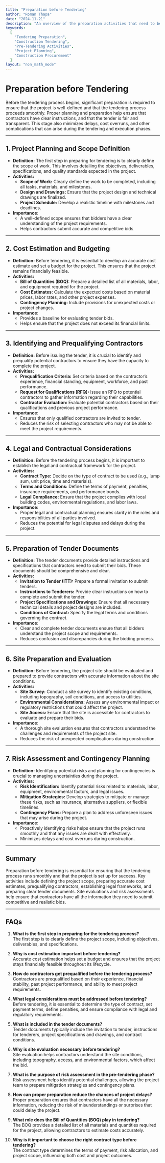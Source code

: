 ```yaml
---
title: "Preparation before Tendering"
author: "Roman Thapa"
date: "2024-11-21"
description: "An overview of the preparation activities that need to be carried out before initiating the tendering process in construction projects."
keywords:
  [
    "Tendering Preparation",
    "Construction Tendering",
    "Pre-Tendering Activities",
    "Project Planning",
    "Construction Procurement"
  ]
layout: "non_math_mode"
---
```


# Preparation before Tendering

Before the tendering process begins, significant preparation is required to ensure that the project is well-defined and that the tendering process proceeds smoothly. Proper planning and preparation help ensure that contractors have clear instructions, and that the tender is fair and transparent. This stage also minimizes delays, cost overruns, and other complications that can arise during the tendering and execution phases.

---

## 1. **Project Planning and Scope Definition**

   - **Definition:** The first step in preparing for tendering is to clearly define the scope of work. This involves detailing the objectives, deliverables, specifications, and quality standards expected in the project.
   - **Activities:**
     - **Scope of Work:** Clearly define the work to be completed, including all tasks, materials, and milestones.
     - **Design and Drawings:** Ensure that the project design and technical drawings are finalized.
     - **Project Schedule:** Develop a realistic timeline with milestones and deadlines.
   - **Importance:**
     - A well-defined scope ensures that bidders have a clear understanding of the project requirements.
     - Helps contractors submit accurate and competitive bids.

---

## 2. **Cost Estimation and Budgeting**

   - **Definition:** Before tendering, it is essential to develop an accurate cost estimate and set a budget for the project. This ensures that the project remains financially feasible.
   - **Activities:**
     - **Bill of Quantities (BOQ):** Prepare a detailed list of all materials, labor, and equipment required for the project.
     - **Cost Estimates:** Calculate the expected costs based on material prices, labor rates, and other project expenses.
     - **Contingency Planning:** Include provisions for unexpected costs or project changes.
   - **Importance:**
     - Provides a baseline for evaluating tender bids.
     - Helps ensure that the project does not exceed its financial limits.

---

## 3. **Identifying and Prequalifying Contractors**

   - **Definition:** Before issuing the tender, it is crucial to identify and prequalify potential contractors to ensure they have the capacity to complete the project.
   - **Activities:**
     - **Prequalification Criteria:** Set criteria based on the contractor’s experience, financial standing, equipment, workforce, and past performance.
     - **Request for Qualifications (RFQ):** Issue an RFQ to potential contractors to gather information regarding their capabilities.
     - **Contractor Evaluation:** Evaluate potential contractors based on their qualifications and previous project performance.
   - **Importance:**
     - Ensures that only qualified contractors are invited to tender.
     - Reduces the risk of selecting contractors who may not be able to meet the project requirements.

---

## 4. **Legal and Contractual Considerations**

   - **Definition:** Before the tendering process begins, it is important to establish the legal and contractual framework for the project.
   - **Activities:**
     - **Contract Type:** Decide on the type of contract to be used (e.g., lump sum, unit price, time and materials).
     - **Terms and Conditions:** Define the terms of payment, penalties, insurance requirements, and performance bonds.
     - **Legal Compliance:** Ensure that the project complies with local building codes, environmental regulations, and labor laws.
   - **Importance:**
     - Proper legal and contractual planning ensures clarity in the roles and responsibilities of all parties involved.
     - Reduces the potential for legal disputes and delays during the project.

---

## 5. **Preparation of Tender Documents**

   - **Definition:** The tender documents provide detailed instructions and specifications that contractors need to submit their bids. These documents should be comprehensive and clear.
   - **Activities:**
     - **Invitation to Tender (ITT):** Prepare a formal invitation to submit tenders.
     - **Instructions to Tenderers:** Provide clear instructions on how to complete and submit the tender.
     - **Project Specifications and Drawings:** Ensure that all necessary technical details and project designs are included.
     - **Conditions of Contract:** Specify the legal terms and conditions governing the contract.
   - **Importance:**
     - Clear and complete tender documents ensure that all bidders understand the project scope and requirements.
     - Reduces confusion and discrepancies during the bidding process.

---

## 6. **Site Preparation and Evaluation**

   - **Definition:** Before tendering, the project site should be evaluated and prepared to provide contractors with accurate information about the site conditions.
   - **Activities:**
     - **Site Survey:** Conduct a site survey to identify existing conditions, including topography, soil conditions, and access to utilities.
     - **Environmental Considerations:** Assess any environmental impact or regulatory restrictions that could affect the project.
     - **Site Access:** Ensure that the site is accessible for contractors to evaluate and prepare their bids.
   - **Importance:**
     - A thorough site evaluation ensures that contractors understand the challenges and requirements of the project site.
     - Reduces the risk of unexpected complications during construction.

---

## 7. **Risk Assessment and Contingency Planning**

   - **Definition:** Identifying potential risks and planning for contingencies is crucial to managing uncertainties during the project.
   - **Activities:**
     - **Risk Identification:** Identify potential risks related to materials, labor, equipment, environmental factors, and legal issues.
     - **Mitigation Strategies:** Develop strategies to mitigate or manage these risks, such as insurance, alternative suppliers, or flexible timelines.
     - **Contingency Plans:** Prepare a plan to address unforeseen issues that may arise during the project.
   - **Importance:**
     - Proactively identifying risks helps ensure that the project runs smoothly and that any issues are dealt with effectively.
     - Minimizes delays and cost overruns during construction.

---

## Summary

Preparation before tendering is essential for ensuring that the tendering process runs smoothly and that the project is set up for success. Key activities include defining the project scope, preparing accurate cost estimates, prequalifying contractors, establishing legal frameworks, and preparing clear tender documents. Site evaluations and risk assessments help ensure that contractors have all the information they need to submit competitive and realistic bids.

---

## FAQs

1. **What is the first step in preparing for the tendering process?**  
   The first step is to clearly define the project scope, including objectives, deliverables, and specifications.

2. **Why is cost estimation important before tendering?**  
   Accurate cost estimation helps set a budget and ensures that the project stays financially feasible throughout its lifecycle.

3. **How do contractors get prequalified before the tendering process?**  
   Contractors are prequalified based on their experience, financial stability, past project performance, and ability to meet project requirements.

4. **What legal considerations must be addressed before tendering?**  
   Before tendering, it is essential to determine the type of contract, set payment terms, define penalties, and ensure compliance with legal and regulatory requirements.

5. **What is included in the tender documents?**  
   Tender documents typically include the invitation to tender, instructions for tenderers, project specifications and drawings, and contract conditions.

6. **Why is site evaluation necessary before tendering?**  
   Site evaluation helps contractors understand the site conditions, including topography, access, and environmental factors, which affect the bid.

7. **What is the purpose of risk assessment in the pre-tendering phase?**  
   Risk assessment helps identify potential challenges, allowing the project team to prepare mitigation strategies and contingency plans.

8. **How can proper preparation reduce the chances of project delays?**  
   Proper preparation ensures that contractors have all the necessary information, reducing the risk of misunderstandings or surprises that could delay the project.

9. **What role does the Bill of Quantities (BOQ) play in tendering?**  
   The BOQ provides a detailed list of all materials and quantities required for the project, allowing contractors to estimate costs accurately.

10. **Why is it important to choose the right contract type before tendering?**  
    The contract type determines the terms of payment, risk allocation, and project scope, influencing both cost and project outcomes.
